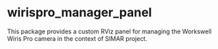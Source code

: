 # wirispro_manager_panel
This package provides a custom RViz panel for managing the Workswell Wiris Pro camera in the context of SIMAR project.
